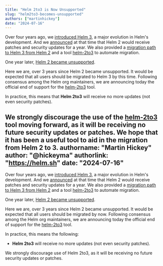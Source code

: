 ```yaml
---
title: "Helm 2to3 is Now Unsupported"
slug: "helm2to3-becomes-unsupported"
authors: ["martinhickey"]
date: "2024-07-16"
---
```


Over four years ago, we [introduced Helm 3](https://helm.sh/blog/helm-3-released/), a major evolution in Helm's development. And we [announced](https://helm.sh/blog/2019-10-22-helm-2150-released/) at that time that Helm 2 would receive patches and security updates for a year. We also provided a [migration path to Helm 3 from Helm 2](https://helm.sh/docs/topics/v2_v3_migration/) and a tool [helm-2to3](https://github.com/helm/helm-2to3) to automate migration.<!-- truncate -->

One year later, [Helm 2 became unsupported](https://helm.sh/blog/helm-2-becomes-unsupported/).

Here we are, over 3 years since Helm 2 became unsupported. It would be expected that all users should be migrated to Helm 3 by this time. Following consensus among the Helm org maintainers, we are announcing today the official end of support for the [helm-2to3](https://github.com/helm/helm-2to3) tool.

In practice, this means that **Helm 2to3** will receive no more updates (not even security patches).

We strongly discourage the use of the [helm-2to3](https://github.com/helm/helm-2to3) tool moving forward, as it will be receiving no future security updates or patches. We hope that it has been a useful tool to aid in the migration from Helm 2 to 3.
authorname: "Martin Hickey"
author: "@hickeyma"
authorlink: "https://helm.sh"
date: "2024-07-16"
---

Over four years ago, we [introduced Helm 3](https://helm.sh/blog/helm-3-released/), a major evolution in Helm's development. And we [announced](https://helm.sh/blog/2019-10-22-helm-2150-released/) at that time that Helm 2 would receive patches and security updates for a year. We also provided a [migration path to Helm 3 from Helm 2](https://helm.sh/docs/topics/v2_v3_migration/) and a tool [helm-2to3](https://github.com/helm/helm-2to3) to automate migration.

One year later, [Helm 2 became unsupported](https://helm.sh/blog/helm-2-becomes-unsupported/).

Here we are, over 3 years since Helm 2 became unsupported. It would be expected that all users should be migrated by now. Following consensus among the Helm org maintainers, we are announcing today the official end of support for the [helm-2to3](https://github.com/helm/helm-2to3) tool.

In practice, this means the following:

- **Helm 2to3** will receive no more updates (not even security patches).

We strongly discourage use of Helm 2to3, as it will be receiving no future security updates or patches.
